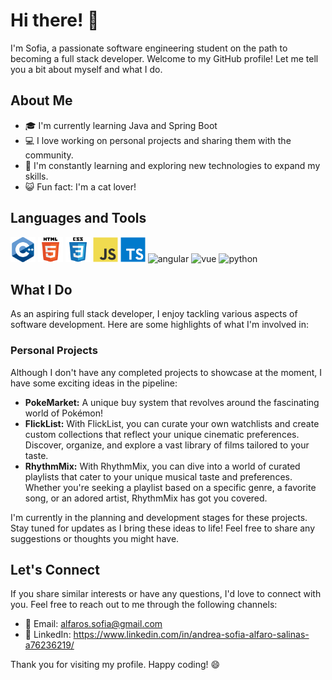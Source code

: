 # Hi there! 👾

I'm Sofia, a passionate software engineering student on the path to becoming a full stack developer. Welcome to my GitHub profile! Let me tell you a bit about myself and what I do.

## About Me

- 🎓 I'm currently learning Java and Spring Boot
- 💻 I love working on personal projects and sharing them with the community.
- 🌱 I'm constantly learning and exploring new technologies to expand my skills.
- 😺 Fun fact: I'm a cat lover!

## Languages and Tools

<p align="left">
  <img alt="c++" width="40px" height="auto" src="https://raw.githubusercontent.com/devicons/devicon/master/icons/cplusplus/cplusplus-original.svg"/>
  <img alt="html" width="40px" height="auto" src="https://raw.githubusercontent.com/devicons/devicon/master/icons/html5/html5-original-wordmark.svg"/>
  <img alt="css" width="40px" height="auto" src="https://raw.githubusercontent.com/devicons/devicon/master/icons/css3/css3-original-wordmark.svg"/>
  <img alt="js" width="40px" height="auto" src="https://raw.githubusercontent.com/devicons/devicon/master/icons/javascript/javascript-original.svg"/>
  <img alt="ts" width="40px" height="auto" src="https://raw.githubusercontent.com/devicons/devicon/master/icons/typescript/typescript-original.svg"/>
  <img alt="angular" width="40px" height="auto" src="https://upload.wikimedia.org/wikipedia/commons/thumb/c/cf/Angular_full_color_logo.svg/1200px-Angular_full_color_logo.svg.png"/>
  <img alt="vue" width="40px" height="auto" src="https://upload.wikimedia.org/wikipedia/commons/thumb/9/95/Vue.js_Logo_2.svg/1200px-Vue.js_Logo_2.svg.png"/>
  <img alt="python" width="40px" height="auto" src="https://upload.wikimedia.org/wikipedia/commons/thumb/c/c3/Python-logo-notext.svg/1200px-Python-logo-notext.svg.png"/>
</p>

## What I Do

As an aspiring full stack developer, I enjoy tackling various aspects of software development. Here are some highlights of what I'm involved in:

### Personal Projects

Although I don't have any completed projects to showcase at the moment, I have some exciting ideas in the pipeline:

- **PokeMarket:** A unique buy system that revolves around the fascinating world of Pokémon!
- **FlickList:** With FlickList, you can curate your own watchlists and create custom collections that reflect your unique cinematic preferences. Discover, organize, and explore a vast library of films tailored to your taste.
- **RhythmMix:** With RhythmMix, you can dive into a world of curated playlists that cater to your unique musical taste and preferences. Whether you're seeking a playlist based on a specific genre, a favorite song, or an adored artist, RhythmMix has got you covered.

I'm currently in the planning and development stages for these projects. Stay tuned for updates as I bring these ideas to life! Feel free to share any suggestions or thoughts you might have.

## Let's Connect

If you share similar interests or have any questions, I'd love to connect with you. Feel free to reach out to me through the following channels:

- 📧 Email: alfaros.sofia@gmail.com
- 🔗 LinkedIn: https://www.linkedin.com/in/andrea-sofia-alfaro-salinas-a76236219/

Thank you for visiting my profile. Happy coding! 😄
